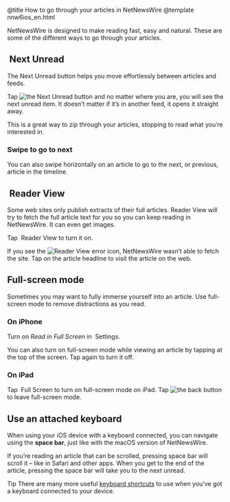 @title How to go through your articles in NetNewsWire
@template nnw6ios_en.html

NetNewsWire is designed to make reading fast, easy and natural. These are some of the different ways to go through your articles.



<img src="../../../images/ios-icon-next_unread.png" alt="" class="ios-inline-button" style="vertical-align: -0.15em;" /> Next Unread
----------------------------------------------------------------------------

The Next Unread button helps you move effortlessly between articles and feeds.

Tap <img src="../../../images/ios-icon-next_unread.png" alt="the Next Unread button" class="ios-inline-button" /> and no matter where you are, you will see the next unread item. It doesn’t matter if it’s in another feed, it opens it straight away.

This is a great way to zip through your articles, stopping to read what you’re interested in.

### Swipe to go to next

You can also swipe horizontally on an article to go to the next, or previous, article in the timeline.


<img src="../../../images/ios-icon-reader_view.png" alt="" class="ios-inline-button" style="vertical-align: -0.15em;" /> Reader View
----------------------------------------------------------------------------

Some web sites only publish extracts of their full articles. Reader View will try to fetch the full article text for you so you can keep reading in NetNewsWire. It can even get images.

Tap <img src="../../../images/ios-icon-reader_view.png" alt="" class="ios-inline-button" /> Reader View to turn it on.

If you see the <img src="../../../images/ios-icon-reader_view_error.png" alt="Reader View error" class="ios-inline-button" /> icon, NetNewsWire wasn’t able to fetch the site. Tap on the article headline to visit the article on the web.



Full-screen mode
----------------

Sometimes you may want to fully immerse yourself into an article. Use full-screen mode to remove distractions as you read.

### On iPhone

Turn on *Read in Full Screen* in <img src="../../../images/ios-icon-settings.png" alt="" class="ios-inline-button-large" /> Settings.

You can also turn on full-screen mode while viewing an article by tapping at the top of the screen. Tap again to turn it off.


### On iPad

Tap <img src="../../../images/ios-icon-full_screen.png" alt="" class="ios-inline-button" /> Full Screen to turn on full-screen mode on iPad. Tap <img src="../../../images/ios-icon-back.png" alt="the back button" class="ios-inline-button" /> to leave full-screen mode.




Use an attached keyboard
------------------------

When using your iOS device with a keyboard connected, you can navigate using the **space bar**, just like with the macOS version of NetNewsWire.

If you’re reading an article that can be scrolled, pressing space bar will scroll it – like in Safari and other apps. When you get to the end of the article, pressing the space bar will take you to the next unread.

<span class="badge-small">Tip</span> There are many more useful [keyboard shortcuts](keyboard-shortcuts.html) to use when you’ve got a keyboard connected to your device.
